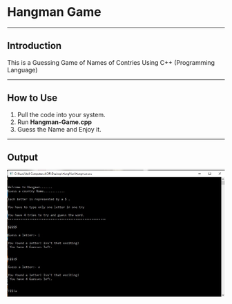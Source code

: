# Hangman Game
***
## Introduction
This is a Guessing Game of Names of Contries Using C++ (Programming Language)

***
## How to Use
1. Pull the code into your system.
2. Run **Hangman-Game.cpp**
3. Guess the Name and Enjoy it.

***
## Output
![](Hangman.jpg)